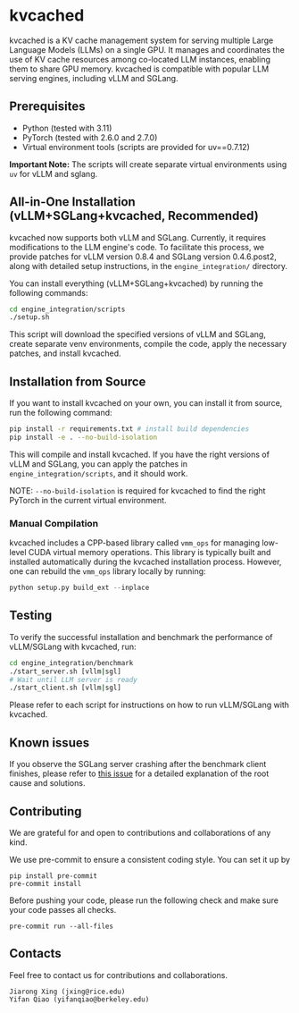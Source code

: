# kvcached

kvcached is a KV cache management system for serving multiple Large Language Models (LLMs) on a single GPU. It manages and coordinates the use of KV cache resources among co-located LLM instances, enabling them to share GPU memory. kvcached is compatible with popular LLM serving engines, including vLLM and SGLang.

## Prerequisites

* Python (tested with 3.11)
* PyTorch (tested with 2.6.0 and 2.7.0)
* Virtual environment tools (scripts are provided for uv==0.7.12)

**Important Note:** The scripts will create separate virtual environments using `uv` for vLLM and sglang.

## All-in-One Installation (vLLM+SGLang+kvcached, Recommended)

kvcached now supports both vLLM and SGLang. Currently, it requires modifications to the LLM engine's code. To facilitate this process, we provide patches for vLLM version 0.8.4 and SGLang version 0.4.6.post2, along with detailed setup instructions, in the `engine_integration/` directory.

You can install everything (vLLM+SGLang+kvcached) by running the following commands:

```bash
cd engine_integration/scripts
./setup.sh
```

This script will download the specified versions of vLLM and SGLang, create separate venv environments, compile the code, apply the necessary patches, and install kvcached.

## Installation from Source

If you want to install kvcached on your own, you can install it from source, run the following command:

```bash
pip install -r requirements.txt # install build dependencies
pip install -e . --no-build-isolation
```

This will compile and install kvcached. If you have the right versions of vLLM and SGLang, you can apply the patches in `engine_integration/scripts`, and it should work.

NOTE: `--no-build-isolation` is required for kvcached to find the right PyTorch in the current virtual environment.

### Manual Compilation

kvcached includes a CPP-based library called `vmm_ops` for managing low-level CUDA virtual memory operations. This library is typically built and installed automatically during the kvcached installation process. However, one can rebuild the `vmm_ops` library locally by running:

```python
python setup.py build_ext --inplace
```

## Testing

To verify the successful installation and benchmark the performance of vLLM/SGLang with kvcached, run:

```bash
cd engine_integration/benchmark
./start_server.sh [vllm|sgl]
# Wait until LLM server is ready
./start_client.sh [vllm|sgl]
```

Please refer to each script for instructions on how to run vLLM/SGLang with kvcached.

## Known issues

If you observe the SGLang server crashing after the benchmark client finishes, please refer to [this issue](https://github.com/ovg-project/kvcached/issues/5) for a detailed explanation of the root cause and solutions.

## Contributing

We are grateful for and open to contributions and collaborations of any kind.

We use pre-commit to ensure a consistent coding style. You can set it up by

```
pip install pre-commit
pre-commit install
```

Before pushing your code, please run the following check and make sure your code passes all checks.

```
pre-commit run --all-files
```

## Contacts

Feel free to contact us for contributions and collaborations.

```
Jiarong Xing (jxing@rice.edu)
Yifan Qiao (yifanqiao@berkeley.edu)
```
